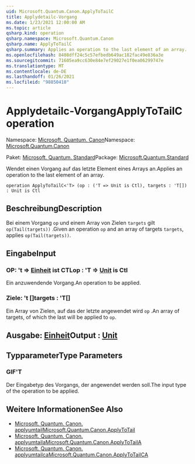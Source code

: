 ```yaml
---
uid: Microsoft.Quantum.Canon.ApplyToTailC
title: Applydetailc-Vorgang
ms.date: 1/23/2021 12:00:00 AM
ms.topic: article
qsharp.kind: operation
qsharp.namespace: Microsoft.Quantum.Canon
qsharp.name: ApplyToTailC
qsharp.summary: Applies an operation to the last element of an array.
ms.openlocfilehash: 8408dff24c5c57efbedb649ac182fac49e836a3e
ms.sourcegitcommit: 71605ea9cc630e84e7ef29027e1f0ea06299747e
ms.translationtype: MT
ms.contentlocale: de-DE
ms.lasthandoff: 01/26/2021
ms.locfileid: "98850418"
---
```

# <a name="applytotailc-operation"></a><span data-ttu-id="7c5b5-102">Applydetailc-Vorgang</span><span class="sxs-lookup"><span data-stu-id="7c5b5-102">ApplyToTailC operation</span></span>

<span data-ttu-id="7c5b5-103">Namespace: [Microsoft. Quantum. Canon](xref:Microsoft.Quantum.Canon)</span><span class="sxs-lookup"><span data-stu-id="7c5b5-103">Namespace: [Microsoft.Quantum.Canon](xref:Microsoft.Quantum.Canon)</span></span>

<span data-ttu-id="7c5b5-104">Paket: [Microsoft. Quantum. Standard](https://nuget.org/packages/Microsoft.Quantum.Standard)</span><span class="sxs-lookup"><span data-stu-id="7c5b5-104">Package: [Microsoft.Quantum.Standard](https://nuget.org/packages/Microsoft.Quantum.Standard)</span></span>


<span data-ttu-id="7c5b5-105">Wendet einen Vorgang auf das letzte Element eines Arrays an.</span><span class="sxs-lookup"><span data-stu-id="7c5b5-105">Applies an operation to the last element of an array.</span></span>

```qsharp
operation ApplyToTailC<'T> (op : ('T => Unit is Ctl), targets : 'T[]) : Unit is Ctl
```


## <a name="description"></a><span data-ttu-id="7c5b5-106">Beschreibung</span><span class="sxs-lookup"><span data-stu-id="7c5b5-106">Description</span></span>

<span data-ttu-id="7c5b5-107">Bei einem Vorgang `op` und einem Array von Zielen `targets` gilt `op(Tail(targets))` .</span><span class="sxs-lookup"><span data-stu-id="7c5b5-107">Given an operation `op` and an array of targets `targets`, applies `op(Tail(targets))`.</span></span>

## <a name="input"></a><span data-ttu-id="7c5b5-108">Eingabe</span><span class="sxs-lookup"><span data-stu-id="7c5b5-108">Input</span></span>

### <a name="op--t--unit--is-ctl"></a><span data-ttu-id="7c5b5-109">OP: 't => [Einheit](xref:microsoft.quantum.lang-ref.unit)  ist CTL</span><span class="sxs-lookup"><span data-stu-id="7c5b5-109">op : 'T => [Unit](xref:microsoft.quantum.lang-ref.unit)  is Ctl</span></span>

<span data-ttu-id="7c5b5-110">Ein anzuwendende Vorgang.</span><span class="sxs-lookup"><span data-stu-id="7c5b5-110">An operation to be applied.</span></span>


### <a name="targets--t"></a><span data-ttu-id="7c5b5-111">Ziele: 't []</span><span class="sxs-lookup"><span data-stu-id="7c5b5-111">targets : 'T[]</span></span>

<span data-ttu-id="7c5b5-112">Ein Array von Zielen, auf das der letzte angewendet wird `op` .</span><span class="sxs-lookup"><span data-stu-id="7c5b5-112">An array of targets, of which the last will be applied to `op`.</span></span>



## <a name="output--unit"></a><span data-ttu-id="7c5b5-113">Ausgabe: [Einheit](xref:microsoft.quantum.lang-ref.unit)</span><span class="sxs-lookup"><span data-stu-id="7c5b5-113">Output : [Unit](xref:microsoft.quantum.lang-ref.unit)</span></span>



## <a name="type-parameters"></a><span data-ttu-id="7c5b5-114">Typparameter</span><span class="sxs-lookup"><span data-stu-id="7c5b5-114">Type Parameters</span></span>

### <a name="t"></a><span data-ttu-id="7c5b5-115">GIF</span><span class="sxs-lookup"><span data-stu-id="7c5b5-115">'T</span></span>

<span data-ttu-id="7c5b5-116">Der Eingabetyp des Vorgangs, der angewendet werden soll.</span><span class="sxs-lookup"><span data-stu-id="7c5b5-116">The input type of the operation to be applied.</span></span>

## <a name="see-also"></a><span data-ttu-id="7c5b5-117">Weitere Informationen</span><span class="sxs-lookup"><span data-stu-id="7c5b5-117">See Also</span></span>

- [<span data-ttu-id="7c5b5-118">Microsoft. Quantum. Canon. applyumtail</span><span class="sxs-lookup"><span data-stu-id="7c5b5-118">Microsoft.Quantum.Canon.ApplyToTail</span></span>](xref:Microsoft.Quantum.Canon.ApplyToTail)
- [<span data-ttu-id="7c5b5-119">Microsoft. Quantum. Canon. applyumtaila</span><span class="sxs-lookup"><span data-stu-id="7c5b5-119">Microsoft.Quantum.Canon.ApplyToTailA</span></span>](xref:Microsoft.Quantum.Canon.ApplyToTailA)
- [<span data-ttu-id="7c5b5-120">Microsoft. Quantum. Canon. applyumtailca</span><span class="sxs-lookup"><span data-stu-id="7c5b5-120">Microsoft.Quantum.Canon.ApplyToTailCA</span></span>](xref:Microsoft.Quantum.Canon.ApplyToTailCA)